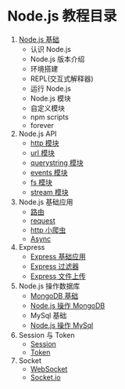 # Node.js 教程目录

1. [Node.js 基础](https://github.com/dk-lan/nodejs/tree/master/module/base)
    - 认识 Node.js
    - Node.js 版本介绍
    - 环境搭建
    - REPL(交互式解释器)
    - 运行 Node.js
    - Node.js 模块
    - 自定义模块
    - npm scripts
    - forever
2. Node.js API
    - [http 模块](https://github.com/dk-lan/nodejs/tree/master/module/http)
    - [url 模块](https://github.com/dk-lan/nodejs/tree/master/module/url)
    - [querystring 模块](https://github.com/dk-lan/nodejs/tree/master/module/querystring)
    - [events 模块](https://github.com/dk-lan/nodejs/tree/master/module/events)
    - [fs 模块](https://github.com/dk-lan/nodejs/tree/master/module/fs)
    - [stream 模块](https://github.com/dk-lan/nodejs/tree/master/module/stream)
3. Node.js 基础应用
    - [路由](https://github.com/dk-lan/nodejs/tree/master/module/router)
    - [request](https://github.com/dk-lan/nodejs/tree/master/module/request)
    - [http 小爬虫](https://github.com/dk-lan/nodejs/tree/master/module/spider)
    - [Async](https://github.com/dk-lan/nodejs/tree/master/module/async)
4. Express 
    - [Express 基础应用](https://github.com/dk-lan/nodejs/tree/master/module/express)
    - [Express 过滤器](https://github.com/dk-lan/nodejs/tree/master/module/express/use)
    - [Express 文件上传](https://github.com/dk-lan/nodejs/tree/master/module/multer/multer)
5. Node.js 操作数据库
    - [MongoDB 基础](https://github.com/dk-lan/mongodb)
    - [Node.js 操作 MongoDB](https://github.com/dk-lan/nodejs/tree/master/module/multer/db)
    - MySql 基础
    - [Node.js 操作 MySql](https://github.com/dk-lan/nodejs/tree/master/module/multer/db)
6. Session 与 Token
    - [Session](https://github.com/dk-lan/nodejs/tree/master/module/multer/session)
    - [Token](https://github.com/dk-lan/nodejs/tree/master/module/multer/session)
7. Socket 
    - [WebSocket](https://github.com/dk-lan/nodejs/tree/master/module/multer/websocket)
    - [Socket.io](https://github.com/dk-lan/nodejs/tree/master/module/multer/socketio)